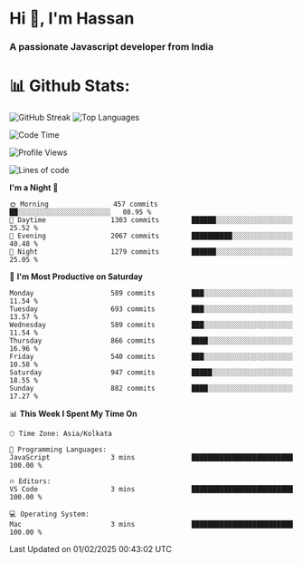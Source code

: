 # Hi 👋, I'm Hassan
### A passionate Javascript developer from India


# 📊 Github Stats:
![GitHub Streak](https://github-readme-streak-stats.herokuapp.com/?user=codeblooded47&theme=dracula&hide_border=false)
![Top Languages](https://github-readme-stats.vercel.app/api/top-langs/?username=codeblooded47&layout=compact&theme=dracula)



<!--START_SECTION:waka-->
![Code Time](http://img.shields.io/badge/Code%20Time-882%20hrs%2038%20mins-blue)

![Profile Views](http://img.shields.io/badge/Profile%20Views-0-blue)

![Lines of code](https://img.shields.io/badge/From%20Hello%20World%20I%27ve%20Written-24.0%20million%20lines%20of%20code-blue)

**I'm a Night 🦉** 

```text
🌞 Morning                457 commits         ██░░░░░░░░░░░░░░░░░░░░░░░   08.95 % 
🌆 Daytime                1303 commits        ██████░░░░░░░░░░░░░░░░░░░   25.52 % 
🌃 Evening                2067 commits        ██████████░░░░░░░░░░░░░░░   40.48 % 
🌙 Night                  1279 commits        ██████░░░░░░░░░░░░░░░░░░░   25.05 % 
```
📅 **I'm Most Productive on Saturday** 

```text
Monday                   589 commits         ███░░░░░░░░░░░░░░░░░░░░░░   11.54 % 
Tuesday                  693 commits         ███░░░░░░░░░░░░░░░░░░░░░░   13.57 % 
Wednesday                589 commits         ███░░░░░░░░░░░░░░░░░░░░░░   11.54 % 
Thursday                 866 commits         ████░░░░░░░░░░░░░░░░░░░░░   16.96 % 
Friday                   540 commits         ███░░░░░░░░░░░░░░░░░░░░░░   10.58 % 
Saturday                 947 commits         █████░░░░░░░░░░░░░░░░░░░░   18.55 % 
Sunday                   882 commits         ████░░░░░░░░░░░░░░░░░░░░░   17.27 % 
```


📊 **This Week I Spent My Time On** 

```text
🕑︎ Time Zone: Asia/Kolkata

💬 Programming Languages: 
JavaScript               3 mins              █████████████████████████   100.00 % 

🔥 Editors: 
VS Code                  3 mins              █████████████████████████   100.00 % 

💻 Operating System: 
Mac                      3 mins              █████████████████████████   100.00 % 
```


 Last Updated on 01/02/2025 00:43:02 UTC
<!--END_SECTION:waka-->

